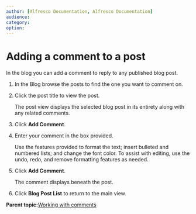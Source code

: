 ```yaml
---
author: [Alfresco Documentation, Alfresco Documentation]
audience: 
category: 
option: 
---
```


# Adding a comment to a post

In the blog you can add a comment to reply to any published blog post.

1.  In the Blog browse the posts to find the one you want to comment on.

2.  Click the post title to view the post.

    The post view displays the selected blog post in its entirety along with any related comments.

3.  Click **Add Comment**.

4.  Enter your comment in the box provided.

    Use the features provided to format the text; insert bulleted and numbered lists; and change the font color. To assist with editing, use the undo, redo, and remove formatting features as needed.

5.  Click **Add Comment**.

    The comment displays beneath the post.

6.  Click **Blog Post List** to return to the main view.


**Parent topic:**[Working with comments](../concepts/blog-comment.md)

